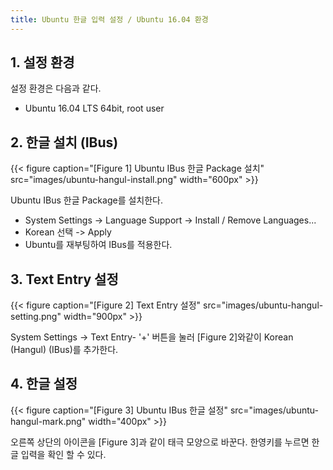 ```yaml
---
title: Ubuntu 한글 입력 설정 / Ubuntu 16.04 환경
---
```


## 1. 설정 환경

설정 환경은 다음과 같다.
* Ubuntu 16.04 LTS 64bit, root user

## 2. 한글 설치 (IBus)

{{< figure caption="[Figure 1] Ubuntu IBus 한글 Package 설치" src="images/ubuntu-hangul-install.png" width="600px" >}}

Ubuntu IBus 한글 Package를 설치한다.
* System Settings -> Language Support -> Install / Remove Languages... 
* Korean 선택 -> Apply
* Ubuntu를 재부팅하여 IBus를 적용한다.

## 3. Text Entry 설정

{{< figure caption="[Figure 2] Text Entry 설정" src="images/ubuntu-hangul-setting.png" width="900px" >}}

System Settings -> Text Entry- '+' 버튼을 눌러 [Figure 2]와같이 Korean (Hangul) (IBus)를 추가한다.

## 4. 한글 설정

{{< figure caption="[Figure 3] Ubuntu IBus 한글 설정" src="images/ubuntu-hangul-mark.png" width="400px" >}}

오른쪽 상단의 아이콘을 [Figure 3]과 같이 태극 모양으로 바꾼다. 한영키를 누르면 한글 입력을 확인 할 수 있다.